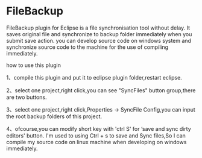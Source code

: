 # FileBackup
FileBackup plugin for Eclipse is a file synchronisation tool  without delay. It saves original file  and synchronize  to backup folder immediately when you submit save action. 
you can develop source code on windows system and synchronize source code  to the machine for the  use of compiling immediately.

how to use this plugin

1、compile this plugin and put it to eclipse plugin folder,restart eclipse.<p>
2、select one project,right click,you can see "SyncFiles" button group,there are two buttons.<p>
3、select one project,right click,Properties -> SyncFile Config,you can input the root backup folders of this project.<p>
4、ofcourse,you can modify short key with 'ctrl S' for ‘save and sync dirty editors' button. I'm used to using Ctrl + s to save and Sync files,So I can compile my source code on linux machine when developing  on windows immediately.
